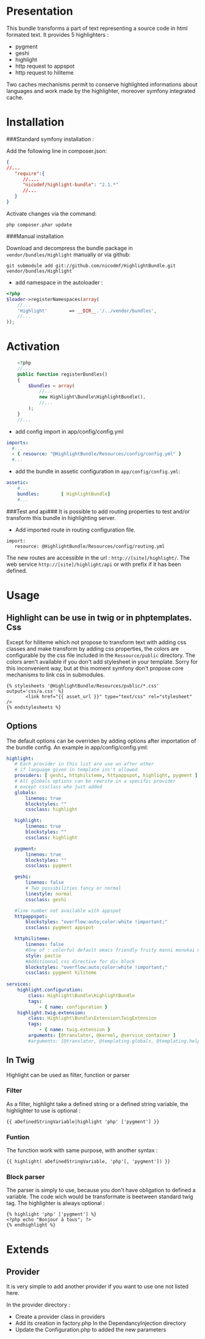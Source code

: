 Presentation
============
This bundle transforms a part of text representing a source code in html formated text. It provides 5 highlighters :

- pygment
- geshi
- highlight
- http request to appspot
- http request to hiliteme

Two caches mechanisms permit to conserve highlighted informations about languages and work made by the highlighter, moreover symfony integrated cache.

Installation
============
###Standard symfony installation :

Add the following line in composer.json:

```json
{
//...
   "require":{
      //....
      "nicodmf/highlight-bundle": "2.1.*"
      //...
   }
}
```
Activate changes via the command:

```
php composer.phar update
```

###Manual installation

Download and decompress the bundle package in `vendor/bundles/Highlight` manually or via github:

```
git submodule add git://github.com/nicodmf/HighlightBundle.git vendor/bundles/Highlight`
```
    
- add namespace in the autoloader :

``` php
<?php
$loader->registerNamespaces(array(
    //...
    'Highlight'        => __DIR__.'/../vendor/bundles',
    //...
));
```

Activation
==========

``` php                                                                                         
    <?php                                                                                       
    //...                                                                                       
    public function registerBundles()                                                           
    {                                                                                           
        $bundles = array(                                                                       
            //...                                                                               
            new Highlight\Bundle\HighlightBundle(),                                             
            //...                                                                               
        );                                                                                      
    }                                                                                           
    //...                                                                                       
```

- add config import in app/config/config.yml

``` yaml
imports:
  #...
  - { resource: "@HighlightBundle/Resources/config/config.yml" }
  #...
```

- add the bundle in assetic configuration in `app/config/config.yml`:

``` yaml
assetic:
    #...
    bundles:        [ HighlightBundle]
    #...
```

###Test and api###
It is possible to add routing properties to test and/or transform this bundle in highlighting server.

 - Add imported route in routing configuration file.

```
import:
   resource: @HighlightBundle/Resources/config/routing.yml
```

The new routes are accessible in the url : `http://[site]/highlight/`. The web service `http://[site]/highlight/api` or with prefix if it has been defined.

Usage
=====
Highlight can be use in twig or in phptemplates.
Css
---
Except for hiliteme which not propose to transform text with adding css classes and make transform by adding css properties, the colors are configurable by the css file included in the `Ressource/public` directory. The colors aren't available if you don't add stylesheet in your template. Sorry for this inconvenient way, but at this moment symfony don't propose core mechanisms to link css in submodules.

``` twig
{% stylesheets '@HighlightBundle/Resources/public/*.css' output='css/a.css' %}
       <link href="{{ asset_url }}" type="text/css" rel="stylesheet" />
{% endstylesheets %}
```

Options
-------
The default options can be overriden by adding options after importation of the bundle config.
An example in app/config/config.yml:

``` yaml
highlight:
   # Each provider in this list are use on after other
   # if language given in template ins't allowed
   providers: [ geshi, httphiliteme, httpappspot, highlight, pygment ]
   # All globals options can be rewrite in a specific provider
   # except cssclass who just added
   globals:
       linenos: true
       blockstyles: ""
       cssclass: highlight

   highlight:
       linenos: true
       blockstyles: ""
       cssclass: highlight

   pygment:
       linenos: true
       blockstyles: ""
       cssclass: pygment

   geshi:
       linenos: false
       # Two possibilities fancy or normal
       linestyle: normal
       cssclass: geshi

   #line number not available with appspot
   httpappspot:
       blockstyles: "overflow:auto;color:white !important;"
       cssclass: pygment appspot

   httphiliteme:
       linenos: false
       #One of : colorful default emacs friendly fruity manni monokai murphy native pastie perldoc tango trac vs
       style: pastie
       #Additionnal css directive for div block
       blockstyles: "overflow:auto;color:white !important;"
       cssclass: pygment hiliteme
       
services:
    highlight.configuration:
        class: Highlight\Bundle\HighlightBundle
        tags:
            - { name: configuration }
    highlight.twig.extension:
        class: Highlight\Bundle\Extension\TwigExtension
        tags:
            - { name: twig.extension }
        arguments: [@translator, @kernel, @service_container ]
        #arguments: [@translator, @templating.globals, @templating.helper.assets ]
```

In Twig
-------
Highlight can be used as filter, function or parser

### Filter
As a filter, highlight take a defined string or a defined string variable, the highlighter to use is optional :

```
{{ aDefinedStringVariable|highlight 'php' ['pygment'] }}
```

### Funtion
The function work with same purpose, with another syntax :

```
{{ highlight( aDefinedStringVariable, 'php'[, 'pygment']) }}
```

### Block parser
The parser is simply to use, because you don't have obligation to defined a variable. The code wich would be transformate is beetween standard twig tag. The highlighter is always optional :

```
{% highlight 'php' ['pygment'] %}
<?php echo "Bonjour à tous"; ?>
{% endhighlight %}
```

Extends
=======
Provider
--------
It is very simple to add another provider if you want to use one not listed here.

In the provider directory :

 - Create a provider class in providers
 - Add its creation in factory.php
In the DependancyInjection directory
 - Update the Configuration.php to added the new parameters

